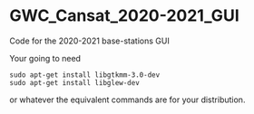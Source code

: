 # GWC_Cansat_2020-2021_GUI
Code for the 2020-2021 base-stations GUI

Your going to need
```
sudo apt-get install libgtkmm-3.0-dev
sudo apt-get install libglew-dev
```
or whatever the equivalent commands are for your distribution.
